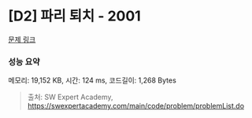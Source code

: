 # [D2] 파리 퇴치 - 2001 

[문제 링크](https://swexpertacademy.com/main/code/problem/problemDetail.do?contestProbId=AV5PzOCKAigDFAUq) 

### 성능 요약

메모리: 19,152 KB, 시간: 124 ms, 코드길이: 1,268 Bytes



> 출처: SW Expert Academy, https://swexpertacademy.com/main/code/problem/problemList.do